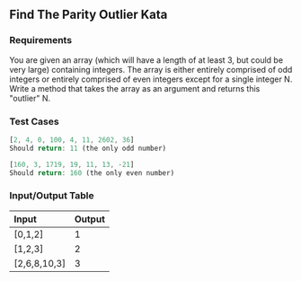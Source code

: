 ## Find The Parity Outlier Kata

### Requirements 

You are given an array (which will have a length of at least 3, but could be very large) containing integers. The array is either entirely comprised of odd integers or entirely comprised of even integers except for a single integer N. Write a method that takes the array as an argument and returns this "outlier" N.

### Test Cases

```JavaScript
[2, 4, 0, 100, 4, 11, 2602, 36]
Should return: 11 (the only odd number)

[160, 3, 1719, 19, 11, 13, -21]
Should return: 160 (the only even number)
```

### Input/Output Table

| Input                            | Output     |
| :------------------------------- | :--------  |
| [0,1,2]                  |  1         | 
| [1,2,3]                  |   2        | 
| [2,6,8,10,3]                 | 3           | 



